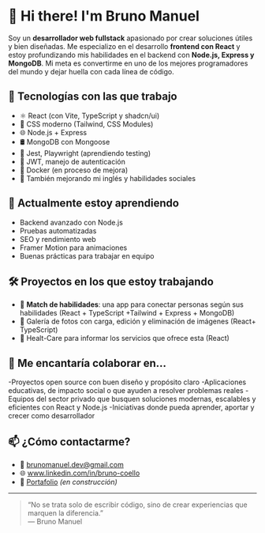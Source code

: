 # 👋 Hi there! I'm Bruno Manuel

Soy un **desarrollador web fullstack** apasionado por crear soluciones útiles y bien diseñadas. Me especializo en el desarrollo **frontend con React** y estoy profundizando
mis habilidades en el backend con **Node.js, Express y MongoDB**. Mi meta es convertirme en uno de los mejores programadores del mundo y dejar huella con cada línea de código.

## 🚀 Tecnologías con las que trabajo

- ⚛️ React (con Vite, TypeScript y shadcn/ui)
- 🎨 CSS moderno (Tailwind, CSS Modules)
- 🌐 Node.js + Express
- 🛢️ MongoDB con Mongoose
- 🧪 Jest, Playwright (aprendiendo testing)
- 🧠 JWT, manejo de autenticación
- 🐳 Docker (en proceso de mejora)
- 💬 También mejorando mi inglés y habilidades sociales

## 🌱 Actualmente estoy aprendiendo

- Backend avanzado con Node.js
- Pruebas automatizadas
- SEO y rendimiento web
- Framer Motion para animaciones
- Buenas prácticas para trabajar en equipo

## 🛠️ Proyectos en los que estoy trabajando

- 🧩 **Match de habilidades**: una app para conectar personas según sus habilidades (React + TypeScript +Tailwind + Express + MongoDB)
- 📸 Galería de fotos con carga, edición y eliminación de imágenes (React+ TypeScript)
- 🏥 Healt-Care para informar los servicios que ofrece esta (React)

## 🤝 Me encantaría colaborar en...

-Proyectos open source con buen diseño y propósito claro
-Aplicaciones educativas, de impacto social o que ayuden a resolver problemas reales
-Equipos del sector privado que busquen soluciones modernas, escalables y eficientes con React y Node.js
-Iniciativas donde pueda aprender, aportar y crecer como desarrollador

## 📫 ¿Cómo contactarme?

- 💌 brunomanuel.dev@gmail.com
- 🌐 www.linkedin.com/in/bruno-coello
- 📁 [Portafolio](https://tu-portafolio.com) *(en construcción)*

---

> “No se trata solo de escribir código, sino de crear experiencias que marquen la diferencia.”  
> — Bruno Manuel

